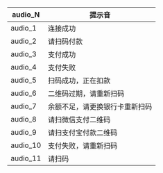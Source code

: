 | audio_N | 提示音 |
| ------ | ------ |
|audio_1|连接成功|
|audio_2|请扫码付款|
|audio_3|支付成功|
|audio_4|支付失败|
|audio_5|扫码成功，正在扣款|
|audio_6|二维码过期，请重新扫码|
|audio_7| 余额不足，请更换银行卡重新扫码|
|audio_8|请扫微信支付二维码|
|audio_9|请扫支付宝付款二维码|
|audio_10|支付失败，请重新扫码|
|audio_11|请扫码|

